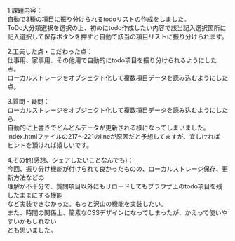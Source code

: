 1.課題内容：<br>
自動で3種の項目に振り分けられるtodoリストの作成をしました。<br>
ToDo大分類選択を選択の上、初めにtodo作成したい内容で該当記入選択箇所に<br>
記入選択して保存ボタンを押すと自動で該当の項目リストに振り分けられます。<br>

2.工夫した点・こだわった点：<br>
仕事用、家事用、その他用で自動的にtodo項目を振り分けられるようにした点。<br>
ローカルストレージをオブジェクト化して複数項目データを読み込むようにした点。<br>

3.質問・疑問：<br>
ローカルストレージをオブジェクト化して複数項目データを読み込むようにしたら、<br>
自動的に上書きでどんどんデータが更新される様になってしまいました。<br>
index.htmlファイルの217〜221のlineが原因だと予想してますが、宜しければ<br>
ヒントを頂ければ嬉しいです。

4.その他(感想、シェアしたいことなんでも)：<br>
今回、振り分け機能が付けられて良かったものの、ローカルストレージ保存、更新方法などの<br>
理解が不十分で、質問項目以外にもリロードしてもブラウザ上のtodo項目を残したままにする機能<br>
など実装できなかった。もっと沢山の機能を実装したい。<br>
また、時間の関係上、簡素なCSSデザインになってしまったが、かえって使いやすいかもしれない<br>
とも思いました。
